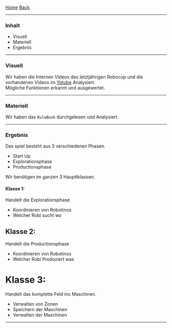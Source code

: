 [Home](home) [Back](KonzeptFL)  

----------

### Inhalt ###

- Visuell
- Materiell
- Ergebnis

----------
### Visuell ###

Wir haben die Internen Videos des letztjährigen Robocup und die vorhandenen Videos im [Yotube](https://www.youtube.com/) Analysiert.  
Mögliche Funktionen erkannt und ausgewertet.   

----------

### Materiell ###

Wir haben das `RuleBook` durchgelesen und Analysiert.    

----------


### Ergebnis ###

Das spiel besteht aus 3 verschiedenen Phasen.
- Start Up
- Explorationsphase
- Productionsphase

Wir benötigen im ganzen 3 Haupttklassen.  

#### Klasse 1: ##### 
Handelt die Explorationsphase
 - Koordinieren von Robotinos 
- Welcher Robi sucht wo  
  
## Klasse 2: ## 
Handelt die Productionsphase
 - Koordinieren von Robotinos   
- Welcher Robi Produziert was 

# Klasse 3: #  
Handelt das komplette Feld inc Maschinen.  
- Verwalten von Zonen  
- Speichern der Maschinen
- Verwalten der Maschinen


----------